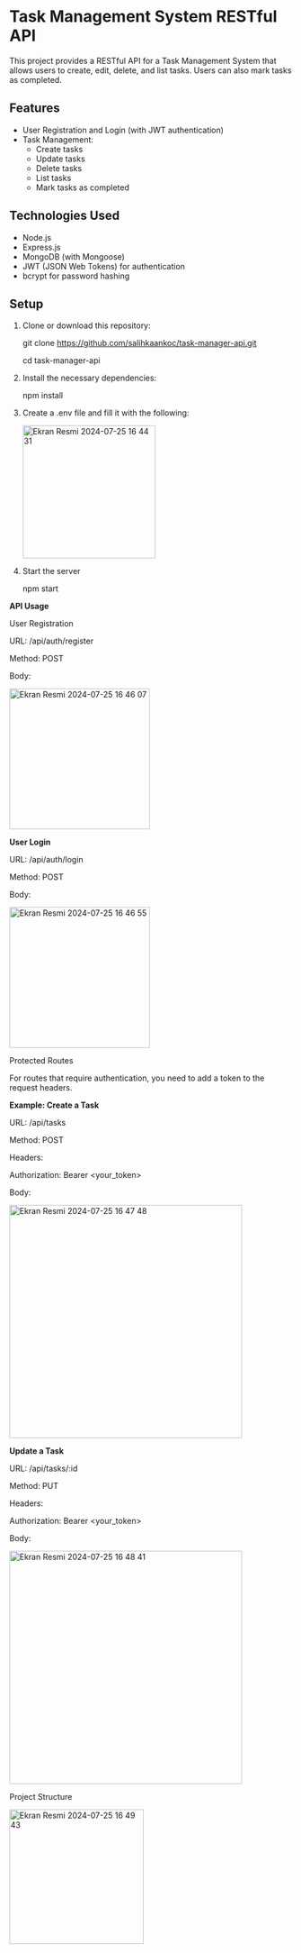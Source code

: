 # Task Management System RESTful API

This project provides a RESTful API for a Task Management System that allows users to create, edit, delete, and list tasks. Users can also mark tasks as completed.

## Features

- User Registration and Login (with JWT authentication)
- Task Management:
  - Create tasks
  - Update tasks
  - Delete tasks
  - List tasks
  - Mark tasks as completed

## Technologies Used

- Node.js
- Express.js
- MongoDB (with Mongoose)
- JWT (JSON Web Tokens) for authentication
- bcrypt for password hashing

## Setup

1. Clone or download this repository:
   
   git clone https://github.com/salihkaankoc/task-manager-api.git
   
   cd task-manager-api
   
2. Install the necessary dependencies:
 
   npm install
   
3. Create a .env file and fill it with the following:

   <img width="236" alt="Ekran Resmi 2024-07-25 16 44 31" src="https://github.com/user-attachments/assets/86095d6c-8cbb-454c-968e-cae55f7cc69a">

4. Start the server

   npm start



**API Usage**

User Registration

URL: /api/auth/register

Method: POST

Body:

<img width="250" alt="Ekran Resmi 2024-07-25 16 46 07" src="https://github.com/user-attachments/assets/824e5fac-dd60-4bde-be92-e792729caa88">

**User Login**

URL: /api/auth/login

Method: POST

Body:


<img width="250" alt="Ekran Resmi 2024-07-25 16 46 55" src="https://github.com/user-attachments/assets/e4ea36e5-b786-450f-92f6-302aefc55483">

Protected Routes

For routes that require authentication, you need to add a token to the request headers.

**Example: Create a Task**

URL: /api/tasks

Method: POST

Headers:

Authorization: Bearer <your_token>

Body:




<img width="414" alt="Ekran Resmi 2024-07-25 16 47 48" src="https://github.com/user-attachments/assets/61f29f11-01cd-4cba-af26-a64b3219ea4a">

**Update a Task**

URL: /api/tasks/:id

Method: PUT

Headers:

Authorization: Bearer <your_token>

Body:

<img width="414" alt="Ekran Resmi 2024-07-25 16 48 41" src="https://github.com/user-attachments/assets/d05d5083-b160-43e7-b788-20969c09b036">



Project Structure


<img width="239" alt="Ekran Resmi 2024-07-25 16 49 43" src="https://github.com/user-attachments/assets/18156d43-f056-4f12-9719-9446b9f8bf5d">



